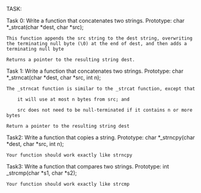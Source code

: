 TASK:

Task 0:
Write a function that concatenates two strings.
	Prototype: char *_strcat(char *dest, char *src);

	This function appends the src string to the dest string, overwriting the terminating null byte (\0) at the end of dest, and then adds a terminating null byte

	Returns a pointer to the resulting string dest.

Task 1:
Write a function that concatenates two strings.
	Prototype: char *_strncat(char *dest, char *src, int n);

	The _strncat function is similar to the _strcat function, except that

		it will use at most n bytes from src; and

		src does not need to be null-terminated if it contains n or more bytes

	Return a pointer to the resulting string dest

Task2:
Write a function that copies a string.
	Prototype: char *_strncpy(char *dest, char *src, int n);

	Your function should work exactly like strncpy

Task3:
Write a function that compares two strings.
	Prototype: int _strcmp(char *s1, char *s2);

	Your function should work exactly like strcmp

